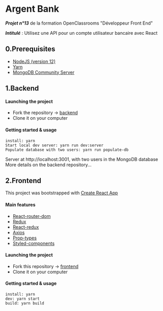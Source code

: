 # Argent Bank

**_Projet n°13_** de la formation OpenClassrooms "Développeur Front End"

**_Intitulé_** : Utilisez une API pour un compte utilisateur bancaire avec React

## 0.Prerequisites

- [NodeJS (version 12)](https://nodejs.org/en/)
- [Yarn](https://yarnpkg.com/)
- [MongoDB Community Server](https://www.mongodb.com/try/download/community)

## 1.Backend

#### Launching the project

- Fork the repository -> [backend](https://github.com/OpenClassrooms-Student-Center/Project-10-Bank-API)
- Clone it on your computer

#### Getting started & usage

`install: yarn`<br>
`Start local dev server: yarn run dev:server`<br>
`Populate database with two users: yarn run populate-db`

Server at http://localhost:3001, with two users in the MongoDB database<br>
More details on the backend repository...

## 2.Frontend

This project was bootstrapped with [Create React App](https://create-react-app.dev/)

#### Main features

- [React-router-dom](https://reactrouter.com/web/guides/quick-start)
- [Redux](https://redux.js.org/)
- [React-redux](https://react-redux.js.org/)
- [Axios](https://axios-http.com/docs/example)
- [Prop-types](https://fr.reactjs.org/docs/typechecking-with-proptypes.html)
- [Styled-components](https://styled-components.com/docs)

#### Launching the project

- Fork this repository -> [frontend](https://github.com/maxime-rl/maxime-robil-lepretre_13_15102021)
- Clone it on your computer

#### Getting started & usage

`install: yarn`<br>
`dev: yarn start`<br>
`build: yarn build`
